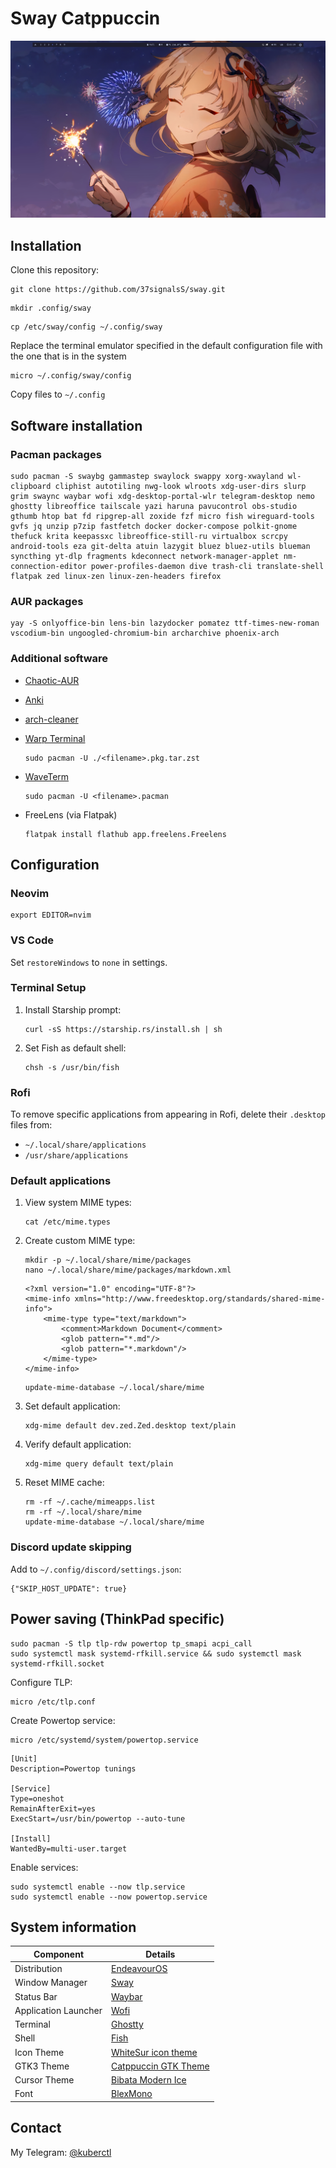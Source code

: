 # Sway Catppuccin 

![](/Pictures/21:19_02.06.2025.png)

## Installation

Clone this repository:
```
git clone https://github.com/37signalsS/sway.git
```
```
mkdir .config/sway
```
```
cp /etc/sway/config ~/.config/sway
```
Replace the terminal emulator specified in the default configuration file with the one that is in the system
```
micro ~/.config/sway/config
```
Copy files to `~/.config`

## Software installation

### Pacman packages
```
sudo pacman -S swaybg gammastep swaylock swappy xorg-xwayland wl-clipboard cliphist autotiling nwg-look wlroots xdg-user-dirs slurp grim swaync waybar wofi xdg-desktop-portal-wlr telegram-desktop nemo ghostty libreoffice tailscale yazi haruna pavucontrol obs-studio gthumb htop bat fd ripgrep-all zoxide fzf micro fish wireguard-tools gvfs jq unzip p7zip fastfetch docker docker-compose polkit-gnome thefuck krita keepassxc libreoffice-still-ru virtualbox scrcpy android-tools eza git-delta atuin lazygit bluez bluez-utils blueman syncthing yt-dlp fragments kdeconnect network-manager-applet nm-connection-editor power-profiles-daemon dive trash-cli translate-shell flatpak zed linux-zen linux-zen-headers firefox
```

### AUR packages 
```
yay -S onlyoffice-bin lens-bin lazydocker pomatez ttf-times-new-roman vscodium-bin ungoogled-chromium-bin archarchive phoenix-arch
```

### Additional software
- [Chaotic-AUR](https://aur.chaotic.cx/docs)

- [Anki](https://apps.ankiweb.net/)

- [arch-cleaner](https://github.com/antonio-foti/arch-cleaner)

- [Warp Terminal](https://app.warp.dev/get_warp)
  ```
  sudo pacman -U ./<filename>.pkg.tar.zst
  ```
  
- [WaveTerm](https://www.waveterm.dev/download)
  ```
  sudo pacman -U <filename>.pacman
  ```
  
- FreeLens (via Flatpak)
  ```
  flatpak install flathub app.freelens.Freelens
  ```

## Configuration

### Neovim
```
export EDITOR=nvim
```

### VS Code
Set `restoreWindows` to `none` in settings.

### Terminal Setup
1. Install Starship prompt:
   ```
   curl -sS https://starship.rs/install.sh | sh
   ```
2. Set Fish as default shell:
   ```
   chsh -s /usr/bin/fish
   ```

### Rofi 
To remove specific applications from appearing in Rofi, delete their `.desktop` files from:
- `~/.local/share/applications`
- `/usr/share/applications`

### Default applications
1. View system MIME types:

   ```
   cat /etc/mime.types
   ```
2. Create custom MIME type:

   ```
   mkdir -p ~/.local/share/mime/packages
   nano ~/.local/share/mime/packages/markdown.xml
   ```
   ```
   <?xml version="1.0" encoding="UTF-8"?>
   <mime-info xmlns="http://www.freedesktop.org/standards/shared-mime-info">
       <mime-type type="text/markdown">
           <comment>Markdown Document</comment>
           <glob pattern="*.md"/>
           <glob pattern="*.markdown"/>
       </mime-type>
   </mime-info>
   ```
   ```
   update-mime-database ~/.local/share/mime
   ```
3. Set default application:
   ```
   xdg-mime default dev.zed.Zed.desktop text/plain
   ```
4. Verify default application:
   ```
   xdg-mime query default text/plain
   ```
5. Reset MIME cache:
   ```
   rm -rf ~/.cache/mimeapps.list
   rm -rf ~/.local/share/mime
   update-mime-database ~/.local/share/mime
   ```

### Discord update skipping
Add to `~/.config/discord/settings.json`:
```
{"SKIP_HOST_UPDATE": true}
```

## Power saving (ThinkPad specific)
```
sudo pacman -S tlp tlp-rdw powertop tp_smapi acpi_call
sudo systemctl mask systemd-rfkill.service && sudo systemctl mask systemd-rfkill.socket
```

Configure TLP:
```
micro /etc/tlp.conf
```

Create Powertop service:
```
micro /etc/systemd/system/powertop.service
```
```
[Unit]
Description=Powertop tunings

[Service]
Type=oneshot
RemainAfterExit=yes
ExecStart=/usr/bin/powertop --auto-tune

[Install]
WantedBy=multi-user.target
```

Enable services:
```
sudo systemctl enable --now tlp.service
sudo systemctl enable --now powertop.service
```

## System information

| Component       | Details                                                                 |
|-----------------|-------------------------------------------------------------------------|
| Distribution    | [EndeavourOS](https://endeavouros.com/)                                 |
| Window Manager  | [Sway](https://github.com/swaywm/sway)                                  |
| Status Bar      | [Waybar](https://github.com/Alexays/Waybar)                             |
| Application Launcher | [Wofi](https://man.archlinux.org/man/wofi)                        |
| Terminal        | [Ghostty](https://ghostty.org/)                                         |
| Shell           | [Fish](https://fishshell.com/)                                          |
| Icon Theme      | [WhiteSur icon theme](https://www.gnome-look.org/p/1405756)             |
| GTK3 Theme      | [Catppuccin GTK Theme](https://www.gnome-look.org/p/1715554)            |
| Cursor Theme    | [Bibata Modern Ice](https://www.gnome-look.org/p/1197198)               |
| Font            | [BlexMono](https://www.nerdfonts.com/font-downloads)          |

## Contact

My Telegram: [@kuberctl](https://t.me/kuberctl)
